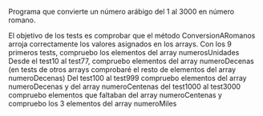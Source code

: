 Programa que convierte un número arábigo del 1 al 3000 en número romano.

El objetivo de los tests es comprobar que el método ConversionARomanos arroja correctamente los valores asignados en los arrays.
Con los 9 primeros tests, compruebo los elementos del array numerosUnidades
Desde el test10 al test77, compruebo elementos del array numeroDecenas (en tests de otros arrays comprobaré el resto de elementos del array numeroDecenas)
Del test100 al test999 compruebo elementos del array numeroDecenas y del array numeroCentenas
del test1000 al test3000 compruebo elementos que faltaban del array numeroCentenas y compruebo los 3 elementos del array numeroMiles
